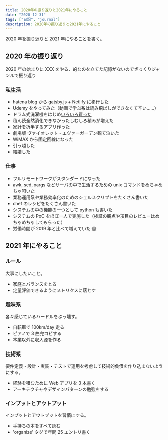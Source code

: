 ```yaml
---
title: 2020年の振り返りと2021年にやること
date: "2020-12-31"
tags: ["日記", "journal"]
description: 2020年の振り返りと2021年にやること
---
```


2020 年を振り返りと 2021 年にやることを書く。

## 2020 年の振り返り

2020 年の始まりに XXX をやる、的なのを立てた記憶がないのでざっくりジャンルで振り返り

### 私生活

- hatena blog から gatsby.js + Netlify に移行した
- Udemy をやってみた（動画で学ぶ系は読み飛ばしができなくて辛い……）
- ドラム式洗濯機をはじめ[いろいろ買った](https://blog.nagu.dev/good-buy-2020/)
- 積ん読全然消化できなかったしむしろ積みが増えた
- 家計を折半するアプリ作った
- 劇場版 ヴァイオレット・エヴァーガーデン観て泣いた
- WiMAX から固定回線になった
- 引っ越した
- 結婚した

### 仕事

- フルリモートワークがスタンダードになった
- awk, sed, xargs などサーバの中で生活するための unix コマンドをめちゃめちゃ叩いた
- 業務運用系や業務効率化のためのシェルスクリプトをたくさん書いた
- chef のレシピをたくさん書いた
- システムの中の機能の一つとして python も書いた
- システムの PoC をほぼ一人で実施した（検証の観点や項目のレビューはめちゃめちゃしてもらった）
- 労働時間が 2019 年と比べて増えていた 😱

## 2021 年にやること

### ルール

大事にしたいこと。

- 家庭とバランスをとる
- 定量評価できるようにメトリクスに落とす

### 趣味系

各々感じているハードルをぶっ壊す。

- 自転車で 100km/day 走る
- ピアノで 3 曲完コピする
- 本業以外に収入源を作る

### 技術系

要件定義・設計・実装・テストで運用を考慮して技術的負債を作り込まないようにする。

- 経験を積むために Web アプリを 3 本書く
- アーキテクチャやデザインパターンの勉強をする

### インプットとアウトプット

インプットとアウトプットを習慣にする。

- 手持ちの本をすべて読む
- 'organize' タグで年間 25 エントリ書く
